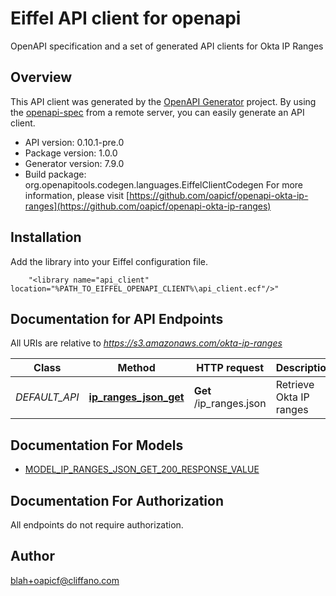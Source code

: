 # Eiffel API client for openapi

OpenAPI specification and a set of generated API clients for Okta IP Ranges

## Overview
This API client was generated by the [OpenAPI Generator](https://openapi-generator.tech) project.  By using the [openapi-spec](https://openapis.org) from a remote server, you can easily generate an API client.

- API version: 0.10.1-pre.0
- Package version: 1.0.0
- Generator version: 7.9.0
- Build package: org.openapitools.codegen.languages.EiffelClientCodegen
For more information, please visit [https://github.com/oapicf/openapi-okta-ip-ranges](https://github.com/oapicf/openapi-okta-ip-ranges)

## Installation
Add the library into your Eiffel configuration file.
```
    "<library name="api_client" location="%PATH_TO_EIFFEL_OPENAPI_CLIENT%\api_client.ecf"/>"
```

## Documentation for API Endpoints

All URIs are relative to *https://s3.amazonaws.com/okta-ip-ranges*

Class | Method | HTTP request | Description
------------ | ------------- | ------------- | -------------
*DEFAULT_API* | [**ip_ranges_json_get**](docs/DEFAULT_API.md#ip_ranges_json_get) | **Get** /ip_ranges.json | Retrieve Okta IP ranges


## Documentation For Models

 - [MODEL_IP_RANGES_JSON_GET_200_RESPONSE_VALUE](docs/MODEL_IP_RANGES_JSON_GET_200_RESPONSE_VALUE.md)


## Documentation For Authorization

 All endpoints do not require authorization.


## Author

blah+oapicf@cliffano.com

